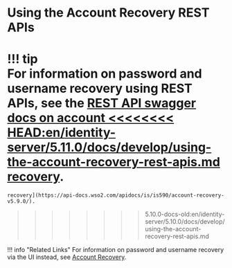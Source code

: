 # Using the Account Recovery REST APIs

!!! tip     
    For information on password and username recovery using REST APIs, see the [REST API swagger docs on account
<<<<<<<< HEAD:en/identity-server/5.11.0/docs/develop/using-the-account-recovery-rest-apis.md
    recovery](https://api-docs.wso2.com/apidocs/is/is511/account-recovery-v5.11.0/).
========
    recovery](https://api-docs.wso2.com/apidocs/is/is590/account-recovery-v5.9.0/).
>>>>>>>> 5.10.0-docs-old:en/identity-server/5.10.0/docs/develop/using-the-account-recovery-rest-apis.md
    
!!! info "Related Links" 
    For information on password and username recovery via the UI instead,
    see [Account Recovery](../../learn/username-recovery/).
